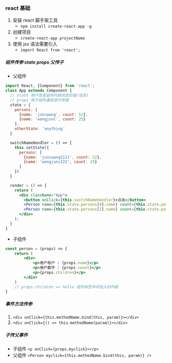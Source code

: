 ### react 基础
1. 安装 react 脚手架工具
    * `npm install create-react-app -g`
2. 创建项目
    * `create-react-app projectName`
3. 使用 jsx 语法需要引入
    * `import React from 'react';`

##### 组件传参 state props 父传子
* 父组件
```jsx
import React, {Component} from 'react';
class App extends Component {
  // state 用户改变组件内容状态的值(动态)
  // props 用于组件通信进行传值
  state = {
    persons: [
      {name: 'juncwang', count: 52},
      {name: 'wangjunc', count: 25}
    ],
    otherState: 'anything'
  }

  switchNameHandler = () => {
    this.setState({
      persons: [
        {name: 'juncwang1111', count: 52},
        {name: 'wangjunc222', count: 25}
      ]
    })
  }

  render = () => {
    return (
      <div className="App">
        <button onClick={this.switchNameHandler}>点击</button>
        <Person name={this.state.persons[0].name} count={this.state.persons[0].count}/>
        <Person name={this.state.persons[1].name} count={this.state.persons[1].count}>hello</Person>
      </div>
    );
  }
}
```
* 子组件
```jsx
const person = (props) => {
    return (
        <div>
            <p>用户账户 : {props.name}</p>
            <p>用户数字 : {props.count}</p>
            <p>{props.children}</p>
        </div>
    )
    // props.children => hello 组件标签中间加入的内容
}
```

##### 事件方法传参
1. `<div onClick={this.methodName.bind(this, param)}></div>`
2. `<div onClick={() => this.methodName(param)}></div>`

##### 子传父事件
* 子组件 `<p onClick={props.myclick}></p>`
* 父组件 `<Person myclick={this.methodName.bind(this, param)} />`